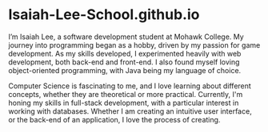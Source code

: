 # Isaiah-Lee-School.github.io
I’m Isaiah Lee, a software development student at Mohawk College. My journey into programming began as a hobby, driven by my passion for game development. As my skills developed, I experimented heavily with web development, both back-end and front-end. I also found myself loving object-oriented programming, with Java being my language of choice.

Computer Science is fascinating to me, and I love learning about different concepts, whether they are theoretical or more practical. Currently, I'm honing my skills in full-stack development, with a particular interest in working with databases. Whether I am creating an intuitive user interface, or the back-end of an application, I love the process of creating.
